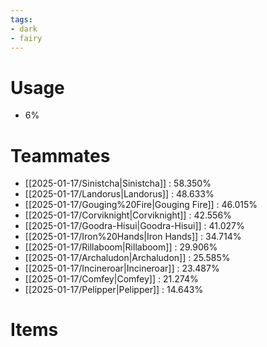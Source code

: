 ```yaml
---
tags:
- dark
- fairy
---
```

# Usage
- 6%
# Teammates
- [[2025-01-17/Sinistcha|Sinistcha]] : 58.350%
- [[2025-01-17/Landorus|Landorus]] : 48.633%
- [[2025-01-17/Gouging%20Fire|Gouging Fire]] : 46.015%
- [[2025-01-17/Corviknight|Corviknight]] : 42.556%
- [[2025-01-17/Goodra-Hisui|Goodra-Hisui]] : 41.027%
- [[2025-01-17/Iron%20Hands|Iron Hands]] : 34.714%
- [[2025-01-17/Rillaboom|Rillaboom]] : 29.906%
- [[2025-01-17/Archaludon|Archaludon]] : 25.585%
- [[2025-01-17/Incineroar|Incineroar]] : 23.487%
- [[2025-01-17/Comfey|Comfey]] : 21.274%
- [[2025-01-17/Pelipper|Pelipper]] : 14.643%
# Items